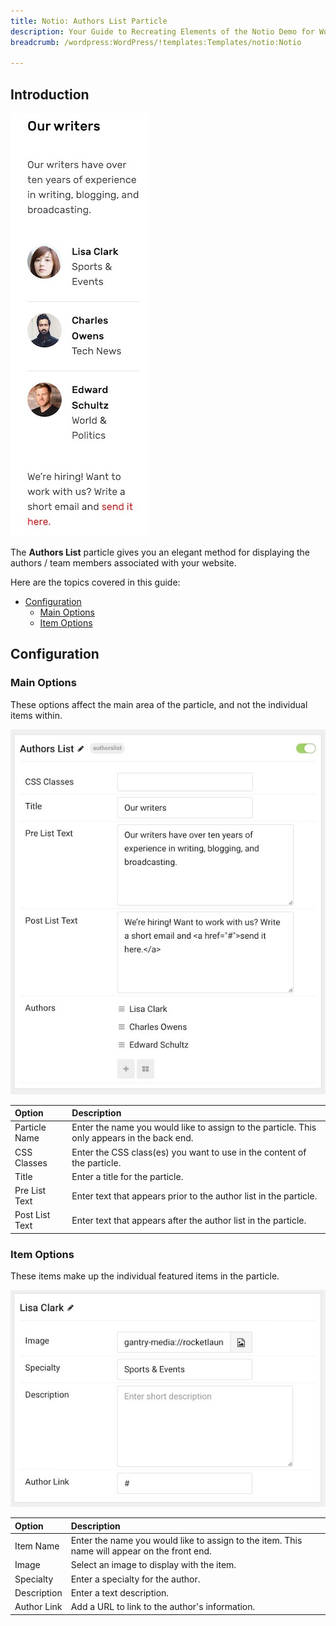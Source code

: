 ```yaml
---
title: Notio: Authors List Particle
description: Your Guide to Recreating Elements of the Notio Demo for WordPress
breadcrumb: /wordpress:WordPress/!templates:Templates/notio:Notio

---
```


## Introduction

![](assets/particle_authors1.jpeg)

The **Authors List** particle gives you an elegant method for displaying the authors / team members associated with your website.

Here are the topics covered in this guide:

* [Configuration](#configuration)
    - [Main Options](#main-options)
    - [Item Options](#item-options)

## Configuration

### Main Options 

These options affect the main area of the particle, and not the individual items within.

![](assets/particle_authors2.jpeg)

| Option         | Description                                                                                 |
| :-----         | :-----                                                                                      |
| Particle Name  | Enter the name you would like to assign to the particle. This only appears in the back end. |
| CSS Classes    | Enter the CSS class(es) you want to use in the content of the particle.                     |
| Title          | Enter a title for the particle.                                                             |
| Pre List Text  | Enter text that appears prior to the author list in the particle.                           |
| Post List Text | Enter text that appears after the author list in the particle.                              |

### Item Options

These items make up the individual featured items in the particle.

![](assets/particle_authors3.jpeg)

| Option      | Description                                                                                  |
| :-----      | :-----                                                                                       |
| Item Name   | Enter the name you would like to assign to the item. This name will appear on the front end. |
| Image       | Select an image to display with the item.                                                    |
| Specialty   | Enter a specialty for the author.                                                            |
| Description | Enter a text description.                                                                    |
| Author Link | Add a URL to link to the author's information.                                               |

